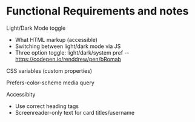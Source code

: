 # Functional Requirements and notes

Light/Dark Mode toggle

- What HTML markup (accessible)
- Switching between light/dark mode via JS
- Three option toggle: light/dark/system pref -- https://codepen.io/renddrew/pen/bRomab

CSS variables (custom properties)

Prefers-color-scheme media query

Accessibity

- Use correct heading tags
- Screenreader-only text for card titles/username
